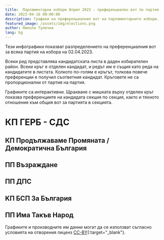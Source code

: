```yaml
---
title:  Парламентарни избори Април 2023 - преференциален вот по партия
date: 2023-04-16 00:00:00
description: Графики на преференциалния вот на парламентарните избори.
featured_image: /assets/img/elections.png
author: Никола Тулечки
lang: bg
---
```


Тези инфографики показват разпределението на преференциалния вот за всяка партия на избора на 02.04.2023.

Всеки ред представлява кандидатската листа в даден избирателен район.
Всеки кръг е отделен кандидат, и редът им е същия като реда на кандидатите в листата.
Колкото по-голям е кръгът, толкова повече преференции е получил съответния кандидат.
Кръговете не са пропорционални от партия на партия.

Графиките са интерактивни. 
Щракване с мишката върху отделен кръг показва преференциите на кандидата секция по секция, 
както и тяхното отношение към общия вот за партията в секцията.
 
# КП ГЕРБ - СДС

<div class="chart-container">
  <div id="vis_gerb"></div>
</div>

## КП Продължаваме Промяната / Демократична България

<div class="chart-container">
  <div id="vis_ppdb"></div>
</div>

## ПП Възраждане

<div class="chart-container">
  <div id="vis_vuz"></div>
</div>

## ПП ДПС

<div class="chart-container">
  <div id="vis_dps"></div>
</div>


## KП БСП За България

<div class="chart-container">
  <div id="vis_bsp"></div>
</div>

## ПП Има Такъв Народ 

<div class="chart-container">
  <div id="vis_itn"></div>
</div>


Графиките и производните им данни могат да се използват съгласно условията на отворения лиценз [CC-BY](https://creativecommons.org/licenses/by/2.0/){:target="_blank"}.

<script type="text/javascript">
var vlSpec = {
  "$schema": "https://vega.github.io/schema/vega-lite/v5.json",
  "title": "",
  "data": {
    "url": ""
  },
  "width": 900,
  "height": 900,
  "mark": {
    "type": "circle",
    "opacity": 0.8,
    "stroke": "black",
    "strokeWidth": 1,
    "color": "#2c92e6"
  },
  "encoding": {
    "x": {
      "field": "cand_number",
      "type": "ordinal",
      "axis": {"grid": false, "title": "Кандидат номер"}
    },
    "y": {"field": "mir_norm", "type": "ordinal", "axis": {"title": "МИР"}},
    "size": {
      "field": "pref_votes",
      "type": "quantitative",
      "scale": {"rangeMax": 5000}
    },
    "tooltip": [
      {"field": "mir_norm", "type": "ordinal", "title": "МИР"},
      {"field": "cand_number", "type": "ordinal", "title": "Номер"},
      {"field": "name", "type": "nominal", "title": "Кандидат"},
      {"field": "pref_votes", "type": "quantitative", "title": "Преференции"}
    ],
    "href": {"field": "link", "type": "nominal"}
  },
  "config": {"legend": {"disable": true}}
}
var urlbase = "https://raw.githubusercontent.com/nikolatulechki/semanticElections/master/analysis/pref-viz/"

function init() {
    var containers = document.getElementsByClassName('chart-container');
 
    vlSpec_gerb=JSON.parse(JSON.stringify(vlSpec));
    vlSpec_gerb.title = "КП ГЕРБ СДС  - Разпределение на преференициалния вот - 02.04.2023" ;
    vlSpec_gerb.data.url = urlbase+"gerb_2023.csv" ;
    vlSpec_gerb.mark.color = "#2c92e6";
    vegaEmbed('#vis_gerb', vlSpec_gerb);

    vlSpec_ppdb=JSON.parse(JSON.stringify(vlSpec));
    vlSpec_ppdb.title = "КП ПП ДБ  - Разпределение на преференициалния вот - 02.04.2023" ;
    vlSpec_ppdb.data.url = urlbase+"ppdb_2023.csv" ;
    vlSpec_ppdb.mark.color = "#1e0985";
    vegaEmbed('#vis_ppdb', vlSpec_ppdb);
    
    vlSpec_dps=JSON.parse(JSON.stringify(vlSpec));
    vlSpec_dps.title = "ДПС  - Разпределение на преференициалния вот - 02.04.2023" ;
    vlSpec_dps.data.url = urlbase+"dps_2023.csv" ;
    vlSpec_dps.mark.color = "#0d518898";  
     vegaEmbed('#vis_dps', vlSpec_dps);

    vlSpec_vuz=JSON.parse(JSON.stringify(vlSpec));
    vlSpec_vuz.title = "Възраждане  - Разпределение на преференициалния вот - 02.04.2023" ;
    vlSpec_vuz.data.url = urlbase+"vuz_2023.csv" ;
    vlSpec_vuz.mark.color = "#7b5804";  
    vegaEmbed('#vis_vuz', vlSpec_vuz);

    vlSpec_bsp=JSON.parse(JSON.stringify(vlSpec));
    vlSpec_bsp.title = "БСП  - Разпределение на преференициалния вот - 02.04.2023" ;
    vlSpec_bsp.data.url = urlbase+"bsp_2023.csv" ;
    vlSpec_bsp.mark.color = "#BB3214";  
    vegaEmbed('#vis_bsp', vlSpec_bsp);
 
    vlSpec_itn=JSON.parse(JSON.stringify(vlSpec));
    vlSpec_itn.title = "ИТН  - Разпределение на преференициалния вот - 02.04.2023" ;
    vlSpec_itn.data.url = urlbase+"itn_2023.csv" ;
    vlSpec_itn.mark.color = "#D8E013";  
    vegaEmbed('#vis_itn', vlSpec_itn);
}

init();
window.addEventListener('resize', init);
</script>
